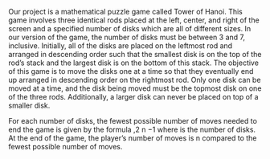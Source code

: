Our project is a mathematical puzzle game called Tower of Hanoi.  This game involves three identical rods placed at the left, center, and right of the screen and a specified number of disks which are all of different sizes.  In our version of the game, the number of disks must be between 3 and 7, inclusive.  Initially, all of the disks are placed on the leftmost rod and arranged in descending order such that the smallest disk is on the top of the rod’s stack and the largest disk is on the bottom of this stack.  The objective of this game is to move the disks one at a time so that they eventually end up arranged in descending order on the rightmost rod.  Only one disk can be moved at a time, and the disk being moved must be the topmost disk on one of the three rods.  Additionally, a larger disk can never be placed on top of a smaller disk. 
 
For each number of disks, the fewest possible number of moves needed to end the game is given by the formula ,2 n −1 where  is the number of disks.  At the end of the game, the player’s number of moves is n compared to the fewest possible number of moves. 
